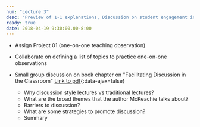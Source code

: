 ```yaml
---
num: "Lecture 3"
desc: "Preview of 1-1 explanations, Discussion on student engagement in the classroom"
ready: true
date: 2018-04-19 9:30:00.00-8:00
---
```



* Assign Project 01 (one-on-one teaching observation)
* Collaborate on defining a list of topics to practice one-on-one observations

* Small group discussion on book chapter on "Facilitating Discussion in the Classroom"
[Link to pdf](/lectures/ic01.pdf){:data-ajax=false}
  * Why discussion style lectures vs traditional lectures?
  * What are the broad themes that the author McKeachie talks about?
  * Barriers to discussion? 
  * What are some strategies to promote discussion?
  * Summary

